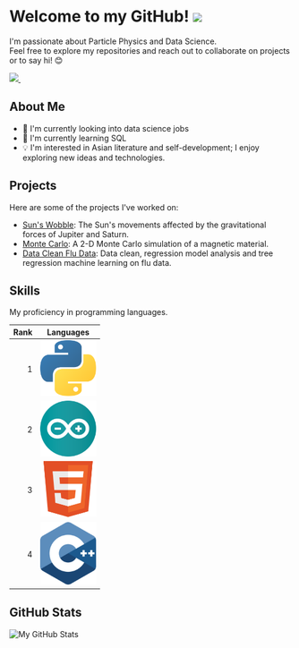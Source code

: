 <h1>
  Welcome to my GitHub! 
  <img src="https://media.giphy.com/media/hvRJCLFzcasrR4ia7z/giphy.gif" width="30px"/>
</h1>

I'm passionate about Particle Physics and Data Science. <br>
Feel free to explore my repositories and reach out to collaborate on projects or to say hi! 😊

<div id="badges">
  <a href="https://www.linkedin.com/in/athavanramalingam/">
    <img src="https://img.shields.io/badge/LinkedIn-blue?logo=linkedin&logoColor=white&style=for-the-badge"/>
  </a> 

  <img src="https://komarev.com/ghpvc/?username=gitavan&style=flat-square&color=blue" alt="" style="height: 28px; width: auto;" />
</div>




## About Me

- 💼 I'm currently looking into data science jobs
- 🌱 I'm currently learning SQL
- 💡 I'm interested in Asian literature and self-development; I enjoy exploring new ideas and technologies.

## Projects

Here are some of the projects I've worked on:

- [Sun's Wobble](https://github.com/Gitavan/Sun-Wobble-Due-To-Neptune-And-Jupiter): The Sun's movements affected by the gravitational forces of Jupiter and Saturn.
- [Monte Carlo](https://github.com/Gitavan/2-D-Monte-Carlo-simulation-of-a-magnetic-material): A 2-D Monte Carlo simulation of a magnetic material.
- [Data Clean Flu Data](https://github.com/Gitavan/Data-Cleaning-of-Flu-Data): Data clean, regression model analysis and tree regression machine learning on flu data.
## Skills                                   

My proficiency in programming languages.       

| Rank | Languages |
|-----:|-----------|
|   1  | <img src="https://github.com/Gitavan/Gitavan/blob/main/Python.png" alt="Python" width="100"> |
|   2  | <img src="https://github.com/Gitavan/Gitavan/blob/main/Arduino.png" alt="Arduino" width="100"> |
|   3  | <img src="https://github.com/Gitavan/Gitavan/blob/main/HTML5.png" alt="HTML5" width="100"> |
|   4  | <img src="https://github.com/Gitavan/Gitavan/blob/main/C%2B%2B.png" alt="C++" width="100"> |
## GitHub Stats
![My GitHub Stats](https://github-readme-stats.vercel.app/api?username=gitavan&show_icons=true&theme=radical)

